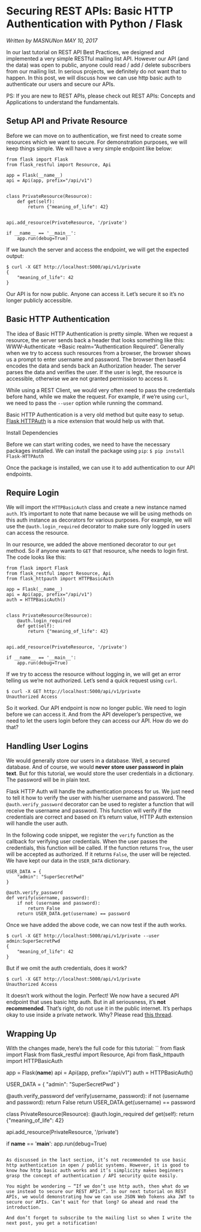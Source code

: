 # Securing REST APIs: Basic HTTP Authentication with Python / Flask

_Written by MASNUNon MAY 10, 2017_

In our last tutorial on REST API Best Practices, we designed and implemented a very simple RESTful mailing list API. However our API (and the data) was open to public, anyone could read / add / delete subscribers from our mailing list. In serious projects, we definitely do not want that to happen. In this post, we will discuss how we can use http basic auth to authenticate our users and secure our APIs.

PS: If you are new to REST APIs, please check out REST APIs: Concepts and Applications to understand the fundamentals.

## Setup API and Private Resource

Before we can move on to authentication, we first need to create some resources which we want to secure. For demonstration purposes, we will keep things simple. We will have a very simple endpoint like below:
```
from flask import Flask
from flask_restful import Resource, Api

app = Flask(__name__)
api = Api(app, prefix="/api/v1")


class PrivateResource(Resource):
    def get(self):
        return {"meaning_of_life": 42}


api.add_resource(PrivateResource, '/private')

if __name__ == '__main__':
    app.run(debug=True)
```

If we launch the server and access the endpoint, we will get the expected output:
```
$ curl -X GET http://localhost:5000/api/v1/private
{
    "meaning_of_life": 42
}
```

Our API is for now public. Anyone can access it. Let’s secure it so it’s no longer publicly accessible.

## Basic HTTP Authentication

The idea of Basic HTTP Authentication is pretty simple. When we request a resource, the server sends back a header that looks something like this: WWW-Authenticate →Basic realm=”Authentication Required”. Generally when we try to access such resources from a browser, the browser shows us a prompt to enter username and password. The browser then base64 encodes the data and sends back an Authorization header. The server parses the data and verifies the user. If the user is legit, the resource is accessible, otherwise we are not granted permission to access it.

While using a REST Client, we would very often need to pass the credentials before hand, while we make the request. For example, if we’re using `curl`, we need to pass the `--user` option while running the command.

Basic HTTP Authentication is a very old method but quite easy to setup. [Flask HTTPAuth](https://github.com/miguelgrinberg/Flask-HTTPAuth) is a nice extension that would help us with that.

Install Dependencies

Before we can start writing codes, we need to have the necessary packages installed. We can install the package using `pip`: `$ pip install Flask-HTTPAuth`

Once the package is installed, we can use it to add authentication to our API endpoints.

## Require Login

We will import the `HTTPBasicAuth` class and create a new instance named `auth`. It’s important to note that name because we will be using methods on this auth instance as decorators for various purposes.  For example, we will use the `@auth.login_required` decorator to make sure only logged in users can access the resource.

In our resource, we added the above mentioned decorator to our `get` method. So if anyone wants to `GET` that resource, s/he needs to login first. The code looks like this:
```
from flask import Flask
from flask_restful import Resource, Api
from flask_httpauth import HTTPBasicAuth

app = Flask(__name__)
api = Api(app, prefix="/api/v1")
auth = HTTPBasicAuth()


class PrivateResource(Resource):
    @auth.login_required
    def get(self):
        return {"meaning_of_life": 42}


api.add_resource(PrivateResource, '/private')

if __name__ == '__main__':
    app.run(debug=True)
```

If we try to access the resource without logging in, we will get an error telling us we’re not authorized. Let’s send a quick request using `curl`.
```
$ curl -X GET http://localhost:5000/api/v1/private
Unauthorized Access
```

So it worked. Our API endpoint is now no longer public. We need to login before we can access it. And from the API developer’s perspective, we need to let the users login before they can access our API. How do we do that?

## Handling User Logins

We would generally store our users in a database. Well, a secured database. And of course, we would **never store user password in plain text**. But for this tutorial, we would store the user credentials in a dictionary. The password will be in plain text.

Flask HTTP Auth will handle the authentication process for us. We just need to tell it how to verify the user with his/her username and password. The `@auth.verify_password` decorator can be used to register a function that will receive the username and password. This function will verify if the credentials are correct and based on it’s return value, HTTP Auth extension will handle the user auth.

In the following code snippet, we register the `verify` function as the callback for verifying user credentials.  When the user passes the credentials, this function will be called. If the function returns `True`, the user will be accepted as authorized. If it returns `False`, the user will be rejected. We have kept our data in the `USER_DATA` dictionary.
```
USER_DATA = {
    "admin": "SuperSecretPwd"
}

@auth.verify_password
def verify(username, password):
    if not (username and password):
        return False
    return USER_DATA.get(username) == password
```

Once we have added the above code, we can now test if the auth works.
```
$ curl -X GET http://localhost:5000/api/v1/private --user admin:SuperSecretPwd
{
    "meaning_of_life": 42
}
```

But if we omit the auth credentials, does it work?
```
$ curl -X GET http://localhost:5000/api/v1/private
Unauthorized Access
```

It doesn’t work without the login. Perfect! We now have a secured API endpoint that uses basic http auth. But in all seriousness, it’s **not recommended**.  That’s right, do not use it in the public internet. It’s perhaps okay to use inside a private network. Why? Please read [this thread](https://security.stackexchange.com/questions/988/is-basic-auth-secure-if-done-over-https).

## Wrapping Up

With the changes made, here’s the full code for this tutorial:
``
from flask import Flask
from flask_restful import Resource, Api
from flask_httpauth import HTTPBasicAuth

app = Flask(__name__)
api = Api(app, prefix="/api/v1")
auth = HTTPBasicAuth()

USER_DATA = {
    "admin": "SuperSecretPwd"
}


@auth.verify_password
def verify(username, password):
    if not (username and password):
        return False
    return USER_DATA.get(username) == password


class PrivateResource(Resource):
    @auth.login_required
    def get(self):
        return {"meaning_of_life": 42}


api.add_resource(PrivateResource, '/private')

if __name__ == '__main__':
    app.run(debug=True)
```

As discussed in the last section, it’s not recommended to use basic http authentication in open / public systems. However, it is good to know how http basic auth works and it’s simplicity makes beginners grasp the concept of authentication / API security quite easily.

You might be wondering – “If we don’t use http auth, then what do we use instead to secure our REST APIs?”. In our next tutorial on REST APIs, we would demonstrating how we can use JSON Web Tokens aka JWT to secure our APIs. Can’t wait for that long? Go ahead and read the introduction.

And don’t forget to subscribe to the mailing list so when I write the next post, you get a notification!
